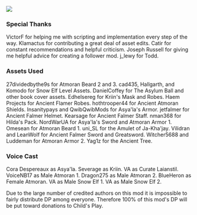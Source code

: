 ![](https://raw.githubusercontent.com/PierreDespereaux/PierreDespereaux/master/assets/images/banners/Credits.png)

### Special Thanks

VictorF for helping me with scripting and implementation every step of the way.
Klamactus for contributing a great deal of asset edits.
Catir for constant recommendations and helpful criticism.
Joseph Russell for giving me helpful advice for creating a follower mod.
j_lewy for Todd.

### Assets Used

27dividedbythe9s for Atmoran Beard 2 and 3.
cad435, Hallgarth, and Komodo for Snow Elf Level Assets.
DanielCoffey for The Asylum Ball and other book cover assets.
Edhelsereg for Kriin's Mask and Robes.
Haem Projects for Ancient Flamer Robes.
hothtrooper44 for Ancient Atmoran Shields.
Insanitypays and QwibQwibMods for Asya'la's Armor.
jetfalmer for Ancient Falmer Helmet.
Kearsage for Ancient Falmer Staff.
nman368 for Hilda's Pack.
NordWarUA for Asya'la's Sword and Atmoran Armor 1.
Omesean for Atmoran Beard 1.
uni_SL for the Amulet of Ja-Kha'jay.
Vilidran and LeanWolf for Ancient Falmer Sword and Greatsword.
Witcher5688 and Luddeman for Atmoran Armor 2.
Yag1z for the Ancient Tree.

### Voice Cast

Cora Despereaux as Asya'la.
Severage as Kriin.
VA as Curate Laianstil.
VoiceNB17 as Male Atmoran 1.
Dragon275 as Male Atmoran 2.
BlueHeron as Female Atmoran.
VA as Male Snow Elf 1.
VA as Male Snow Elf 2.

Due to the large number of credited authors on this mod it is impossible to fairly distribute DP among everyone. Therefore 100% of this mod's DP will be put toward donations to Child's Play.
